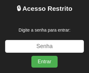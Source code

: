 <html lang="pt-BR">
<head>
<meta charset="utf-8" />
<meta name="viewport" content="width=device-width,initial-scale=1" />
<title>Sistema de Ponto Eletrônico</title>
<style>
  body { font-family: Arial,sans-serif; background:#f5f5f5; margin:0; padding:20px; }
  .container { max-width:1200px; margin:auto; background:white; padding:20px; border-radius:8px; box-shadow:0 0 10px rgba(0,0,0,0.1);}
  h1 { text-align:center; color:#333; margin-bottom:10px;}
  h3#boasVindas { text-align:center; color:#555; margin-top:0; margin-bottom:15px; }
  .button-group { display:flex; flex-wrap:wrap; gap:10px; margin-bottom:16px;}
  button { padding:10px 15px; border:none; border-radius:4px; font-size:15px; cursor:pointer; transition:0.3s;}
  button.add { background:#4CAF50; color:white; }
  button.edit { background:#FFC107; color:white;}
  button.del { background:#F44336; color:white;}
  button.reg { background:#2196F3; color:white;}
  button.logout { background:#9C27B0; color:white;}
  button.export { background:#2E7D32; color:white;}
  input, select { padding:8px;border-radius:6px;border:1px solid #ccc;font-size:14px}
  table { width:100%; border-collapse:collapse; margin-top:10px;}
  th, td { border:1px solid #ddd; padding:10px; text-align:left; vertical-align:middle;}
  th { background:#f2f2f2;}
  tr:nth-child(even){background:#f9f9f9;}
  .small { font-size:13px;color:#666; }
  .historyList { margin:8px 0 12px 0; padding:8px; background:#fafafa; border-radius:6px; border:1px solid #eee; max-height:200px; overflow:auto; }
  .detailsToggle { cursor:pointer; color:#0b61a4; text-decoration:underline; background:none;border:none;padding:0;font-size:14px; }
  .modal { display:none; position:fixed; z-index:2; left:0; top:0; width:100%; height:100%; background:rgba(0,0,0,0.4); align-items:center; justify-content:center;}
  .modal-content { background:white; padding:18px; border-radius:8px; width:90%; max-width:520px; box-shadow:0 8px 30px rgba(0,0,0,.12)}
  .close { float:right; font-size:22px; cursor:pointer; border:none;background:none}
  #loginScreen { position:fixed; top:0; left:0; width:100%; height:100%; background:#222; color:white; display:flex; align-items:center; justify-content:center; flex-direction:column; gap:10px; z-index:9; }
  #loginScreen input { padding:10px; font-size:18px; border-radius:6px; border:none; text-align:center;}
  #loginScreen button { background:#4CAF50; color:white; padding:10px 20px; border:none; border-radius:6px; font-size:16px; cursor:pointer;}
  @media(max-width:720px){ .container{padding:12px} th,td{padding:8px} .button-group{gap:6px} }
</style>
</head>
<body>

<!-- Tela de login -->
<div id="loginScreen">
  <h2>🔒 Acesso Restrito</h2>
  <p>Digite a senha para entrar:</p>
  <input type="password" id="senhaInput" placeholder="Senha">
  <button id="btnEntrar">Entrar</button>
  <p id="erroSenha" style="color:red; display:none;">Senha incorreta!</p>
</div>

<div class="container" id="conteudo" style="display:none;">
  <h1>Sistema de Ponto Eletrônico</h1>
  <h3 id="boasVindas"></h3>

  <div class="button-group">
    <button class="add" id="addColabBtn">Adicionar Colaborador</button>
    <button class="export" id="exportExcelBtn">Exportar Excel</button>
    <button class="logout" id="logoutBtn">Sair</button>
  </div>

  <div style="display:flex;gap:10px;align-items:center;margin-bottom:8px">
    <input id="search" placeholder="🔍 Pesquise por nome, matrícula ou e-mail" style="flex:1" />
    <div class="small" id="totalCount">Total: 0</div>
  </div>

  <h2>Colaboradores</h2>
  <table id="colabTable">
    <thead>
      <tr><th>ID</th><th>Nome</th><th>E-mail</th><th>Matrícula</th><th>Cargo</th><th>Turno</th><th>Ações</th></tr>
    </thead>
    <tbody id="colabBody"></tbody>
  </table>

  <h2 style="margin-top:18px">Entradas</h2>
  <table id="entradaTable">
    <thead><tr><th>ID</th><th>Nome</th><th>Matrícula</th><th>Data/Hora</th></tr></thead>
    <tbody id="entradaBody"></tbody>
  </table>

  <h2 style="margin-top:18px">Saídas</h2>
  <table id="saidaTable">
    <thead><tr><th>ID</th><th>Nome</th><th>Matrícula</th><th>Data/Hora</th></tr></thead>
    <tbody id="saidaBody"></tbody>
  </table>
</div>

<!-- Modal Colaborador -->
<div id="colabModal" class="modal">
  <div class="modal-content">
    <button class="close" data-target="colabModal">&times;</button>
    <h3 id="modalTitle">Adicionar Colaborador</h3>
    <form id="colabForm">
      <input type="hidden" id="colabId" value="">
      <label>Nome</label><input id="colabNome" required>
      <label>E-mail</label><input id="colabEmail" type="email" required>
      <label>Matrícula</label><input id="colabMatricula" pattern="\d{4,11}" required>
      <label>Cargo</label><input id="colabCargo" required>
      <label>Turno</label>
      <select id="colabTurno" required><option value="">Selecione</option><option>Manhã</option><option>Tarde</option><option>Noite</option><option>Madrugada</option></select>
      <div style="display:flex;gap:8px;margin-top:12px">
        <button type="submit" class="add">Salvar</button>
        <button type="button" id="cancelColab">Cancelar</button>
        <button type="button" id="delColab" class="del" style="margin-left:auto;display:none">Excluir</button>
      </div>
    </form>
  </div>
</div>

<!-- Modal Ponto -->
<div id="pontoModal" class="modal">
  <div class="modal-content">
    <button class="close" data-target="pontoModal">&times;</button>
    <h3 id="pontoTitle">Registrar Ponto</h3>
    <p class="small">Pesquise o nome, matrícula ou e-mail:</p>
    <input id="pontoSearch" placeholder="Digite aqui..." />
    <div id="pontoResults" style="margin-top:12px;max-height:320px;overflow:auto"></div>
    <div style="display:flex;gap:8px;margin-top:12px">
      <button id="cancelPonto">Cancelar</button>
    </div>
  </div>
</div>

<script src="https://cdn.jsdelivr.net/npm/xlsx/dist/xlsx.full.min.js"></script>
<script type="module">
import { initializeApp } from "https://www.gstatic.com/firebasejs/10.12.0/firebase-app.js";
import { getFirestore, collection, doc, setDoc, getDoc, updateDoc, deleteDoc, addDoc, onSnapshot, query, orderBy, serverTimestamp } from "https://www.gstatic.com/firebasejs/10.12.0/firebase-firestore.js";

/* Firebase config */
const firebaseConfig = {
  apiKey: "AIzaSyCpBiFzqOod4K32cWMr5hfx13fw6LGcPVY",
  authDomain: "ponto-eletronico-f35f9.firebaseapp.com",
  projectId: "ponto-eletronico-f35f9",
  storageBucket: "ponto-eletronico-f35f9.firebasestorage.app",
  messagingSenderId: "208638350255",
  appId: "1:208638350255:web:63d016867a67575b5e155a"
};
const app = initializeApp(firebaseConfig);
const db = getFirestore(app);

/* login simples */
const SENHA_CORRETA = "02072007";
const NOME_USUARIO = "CLX";
const loginScreen = document.getElementById('loginScreen');
const conteudo = document.getElementById('conteudo');
const btnEntrar = document.getElementById('btnEntrar');
const erroSenha = document.getElementById('erroSenha');

btnEntrar.addEventListener('click', ()=>{
  const value = document.getElementById('senhaInput').value;
  if (value === SENHA_CORRETA) {
    loginScreen.style.display='none';
    conteudo.style.display='block';
    mostrarBoasVindas();
    startRealtime();
  } else {
    erroSenha.style.display='block';
    setTimeout(()=> erroSenha.style.display='none',3000);
  }
});
document.getElementById('logoutBtn').onclick = ()=>{
  conteudo.style.display='none';
  loginScreen.style.display='flex';
  document.getElementById('senhaInput').value='';
};
function mostrarBoasVindas(){
  const hora=new Date().getHours();
  let saud='Olá';
  if(hora<12) saud='Bom dia';
  else if(hora<18) saud='Boa tarde';
  else saud='Boa noite';
  document.getElementById('boasVindas').textContent=`${saud}, ${NOME_USUARIO}! 👋`;
}

/* refs */
const colabsColl = collection(db,'colaboradores');
const regsColl = collection(db,'registros');

const colabBody = document.getElementById('colabBody');
const entradaBody = document.getElementById('entradaBody');
const saidaBody = document.getElementById('saidaBody');
const totalCount = document.getElementById('totalCount');
const searchInput = document.getElementById('search');

let colaboradores = [];
let registrosCache = [];

function startRealtime(){
  const qCol = query(colabsColl, orderBy('nome'));
  onSnapshot(qCol, snap=>{
    colaboradores = snap.docs.map(d=>({ docId:d.id, ...d.data() }));
    renderColaboradores();
    totalCount.textContent = 'Total: ' + colaboradores.length;
  });

  const qRegs = query(regsColl, orderBy('timestamp','desc'));
  onSnapshot(qRegs, snap=>{
    registrosCache = snap.docs.map(d=>({ id:d.id, ...d.data() }));
    renderRegistrosSeparados();
  });
}

/* render colaboradores */
function renderColaboradores(){
  const term = (searchInput.value||'').toLowerCase().trim();
  const filtered = term ? colaboradores.filter(c=> 
    (c.nome||'').toLowerCase().includes(term) ||
    (c.matricula||'').toLowerCase().includes(term) ||
    (c.email||'').toLowerCase().includes(term)
  ) : colaboradores;

  colabBody.innerHTML = '';
  if(!filtered.length){ colabBody.innerHTML = '<tr><td colspan="7" style="text-align:center">Nenhum colaborador encontrado.</td></tr>'; return; }
  
  filtered.forEach(c=>{
    const tr = document.createElement('tr');
    tr.innerHTML = `<td>${c.docId}</td>
      <td>${c.nome}</td>
      <td>${c.email||''}</td>
      <td>${c.matricula||''}</td>
      <td>${c.cargo||''}</td>
      <td>${c.turno||''}</td>
      <td>
        <button class="reg" onclick="openPontoModal('${c.docId}')">Bater Ponto</button>
        <button class="edit" onclick="abrirEditarColab('${c.docId}')">Editar</button>
        <button class="del" onclick="removerColab('${c.docId}')">Excluir</button>
        <br/><button class="detailsToggle" onclick="toggleHistory('${c.docId}', this)">📜 Ver histórico</button>
      </td>`;
    colabBody.appendChild(tr);

    const trDetails = document.createElement('tr');
    trDetails.id = `histrow-${c.docId}`;
    trDetails.style.display = 'none';
    trDetails.innerHTML = `<td colspan="7"><div id="history-${c.docId}" class="historyList">Carregando histórico...</div></td>`;
    colabBody.appendChild(trDetails);
  });
}

/* render registros */
function renderRegistrosSeparados(){
  const entradas = registrosCache.filter(r=> (r.tipo||'').toLowerCase() === 'entrada');
  const saidas = registrosCache.filter(r=> (r.tipo||'').toLowerCase() === 'saída' || (r.tipo||'').toLowerCase() === 'saida');

  entradaBody.innerHTML=''; saidasBody.innerHTML='';
  entradas.slice(0,200).forEach(r=>{
    const tr = document.createElement('tr');
    tr.innerHTML = `<td>${r.colaboradorId||''}</td><td>${r.nome||''}</td><td>${r.matricula||''}</td><td>${r.hora||''}</td>`;
    entradaBody.appendChild(tr);
  });
  saidas.slice(0,200).forEach(r=>{
    const tr = document.createElement('tr');
    tr.innerHTML = `<td>${r.colaboradorId||''}</td><td>${r.nome||''}</td><td>${r.matricula||''}</td><td>${r.hora||''}</td>`;
    saidaBody.appendChild(tr);
  });
}

/* histórico */
window.toggleHistory = function(colabId, btn){
  const row = document.getElementById(`histrow-${colabId}`);
  const container = document.getElementById(`history-${colabId}`);
  if(!row) return;
  if(row.style.display==='none'){
    row.style.display='';
    btn.textContent='📜 Ocultar histórico';
    const items = registrosCache.filter(r=> (r.colaboradorId||'')===colabId);
    container.innerHTML = items.length ? items.map(p=>`<div style="padding:6px;border-bottom:1px solid #eee"><strong>${p.tipo}</strong> — ${p.hora||''}</div>`).join('') : '<div class="small">Nenhum registro.</div>';
  } else {
    row.style.display='none';
    btn.textContent='📜 Ver histórico';
  }
};

/* modal colaboradores */
const colabModal = document.getElementById('colabModal');
const colabForm = document.getElementById('colabForm');
document.getElementById('addColabBtn').addEventListener('click', ()=> openColabModal());
document.getElementById('cancelColab').addEventListener('click', ()=> colabModal.style.display='none');
document.querySelectorAll('.close').forEach(b=>b.addEventListener('click', e=> colabModal.style.display='none'));

async function openColabModal(id=null){
  document.getElementById('delColab').style.display = id ? 'inline-block':'none';
  document.getElementById('modalTitle').textContent = id?'Editar Colaborador':'Adicionar Colaborador';
  document.getElementById('colabId').value = id||'';
  if(id){
    const d = await getDoc(doc(db,'colaboradores',id));
    if(d.exists()){
      const c = d.data();
      document.getElementById('colabNome').value=c.nome||'';
      document.getElementById('colabEmail').value=c.email||'';
      document.getElementById('colabMatricula').value=c.matricula||'';
      document.getElementById('colabCargo').value=c.cargo||'';
      document.getElementById('colabTurno').value=c.turno||'';
    }
  } else { colabForm.reset(); }
  colabModal.style.display='flex';
}

/* salvar colaborador */
colabForm.addEventListener('submit', async e=>{
  e.preventDefault();
  const id = document.getElementById('colabId').value||null;
  const nome = document.getElementById('colabNome').value.trim();
  const email = document.getElementById('colabEmail').value.trim();
  const matricula = document.getElementById('colabMatricula').value.trim();
  const cargo = document.getElementById('colabCargo').value.trim();
  const turno = document.getElementById('colabTurno').value;
  if(!nome||!email||!matricula){ alert('Nome, e-mail e matrícula obrigatórios'); return; }

  if(id){
    await updateDoc(doc(db,'colaboradores',id), {nome,email,matricula,cargo,turno});
    alert('Colaborador atualizado');
  } else {
    await addDoc(colabsColl,{nome,email,matricula,cargo,turno,criadoEm:serverTimestamp()});
    alert('Colaborador adicionado');
  }
  colabModal.style.display='none';
});

/* excluir colaborador */
document.getElementById('delColab').addEventListener('click', async ()=>{
  const id = document.getElementById('colabId').value;
  if(id && confirm('Deseja realmente excluir este colaborador?')){
    await deleteDoc(doc(db,'colaboradores',id));
    colabModal.style.display='none';
  }
});
window.abrirEditarColab = openColabModal;

/* modal ponto */
const pontoModal = document.getElementById('pontoModal');
document.getElementById('cancelPonto').addEventListener('click', ()=> pontoModal.style.display='none');

window.openPontoModal = function(colabId){
  pontoModal.style.display='flex';
  const resultsDiv = document.getElementById('pontoResults');
  resultsDiv.innerHTML = '';
  const c = colaboradores.find(c=>c.docId===colabId);
  if(c){
    const div = document.createElement('div');
    div.style.marginBottom='6px';
    div.innerHTML = `<strong>${c.nome}</strong> — ${c.matricula} 
      <button style="margin-left:8px;padding:4px 8px;background:#4CAF50;color:white;border:none;border-radius:4px;cursor:pointer" 
      onclick="baterPonto('${c.docId}','Entrada')">Entrada</button>
      <button style="margin-left:4px;padding:4px 8px;background:#F44336;color:white;border:none;border-radius:4px;cursor:pointer"
      onclick="baterPonto('${c.docId}','Saída')">Saída</button>`;
    resultsDiv.appendChild(div);
  }
};

window.baterPonto = async function(colabId,tipo){
  const c = colaboradores.find(c=>c.docId===colabId);
  if(!c) return;
  await addDoc(regsColl,{
    colaboradorId: colabId,
    nome: c.nome,
    matricula: c.matricula,
    tipo: tipo,
    hora: new Date().toLocaleString('pt-BR'),
    timestamp: serverTimestamp()
  });
  alert(`Ponto ${tipo} registrado!`);
};

/* filtro de busca */
searchInput.addEventListener('input', renderColaboradores);

/* export Excel */
document.getElementById('exportExcelBtn').addEventListener('click', ()=>{
  const wb = XLSX.utils.book_new();
  const data = colaboradores.map(c=>({
    ID:c.docId, Nome:c.nome, Email:c.email, Matricula:c.matricula, Cargo:c.cargo, Turno:c.turno
  }));
  const ws = XLSX.utils.json_to_sheet(data);
  XLSX.utils.book_append_sheet(wb,ws,"Colaboradores");
  XLSX.writeFile(wb,"Colaboradores.xlsx");
});
</script>
</body>
</html>
